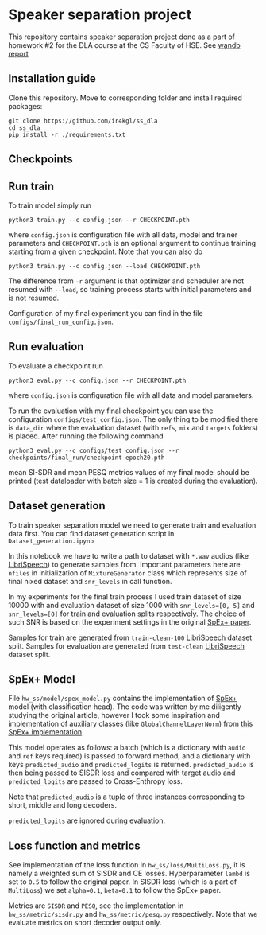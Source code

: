 # Speaker separation project

This repository contains speaker separation project done as a part of homework #2 for the DLA course at the CS Faculty of HSE. See [wandb report](https://wandb.ai/ira_gl/ss_project/reports/Untitled-Report--Vmlldzo1OTU3NDkz?accessToken=zdt45hb2g52cgdco0pj14btq3qk38l5fe4119qjzp2rh9mwpeo1tnd8crjgkj17i) 

## Installation guide

Clone this repository. Move to corresponding folder and install required packages:

```shell
git clone https://github.com/ir4kgl/ss_dla
cd ss_dla
pip install -r ./requirements.txt
```

## Checkpoints



## Run train

To train model simply run

```shell
python3 train.py --c config.json --r CHECKPOINT.pth
```

where `config.json` is configuration file with all data, model and trainer parameters and `CHECKPOINT.pth` is an optional argument to continue training starting from a given checkpoint. Note that you can also do

```shell
python3 train.py --c config.json --load CHECKPOINT.pth
```
The difference from `-r` argument is that optimizer and scheduler are not resumed with `--load`, so training process starts with initial parameters and is not resumed.

Configuration of my final experiment you can find in the file `configs/final_run_config.json`.


## Run evaluation

To evaluate a checkpoint run 

```shell
python3 eval.py --c config.json --r CHECKPOINT.pth
```

where `config.json` is configuration file with all data and model parameters.

To run the evaluation with my final checkpoint you can use the configuration `configs/test_config.json`. The only thing to be modified there is `data_dir` where the evaluation dataset (with `refs`, `mix` and `targets` folders) is placed. After running the following command

```shell
python3 eval.py --c configs/test_config.json --r checkpoints/final_run/checkpoint-epoch20.pth
```

mean SI-SDR and mean PESQ metrics values of my final model should be printed (test dataloader with batch size = 1 is created during the evaluation).


## Dataset generation

To train speaker separation model we need to generate train and evaluation data first. You can find dataset generation script in `Dataset_generation.ipynb`

In this notebook we have to write a path to dataset with `*.wav` audios (like [LibriSpeech](https://www.openslr.org/12)) to generate samples from.
Important parameters here are `nfiles` in initialization of `MixtureGenerator` class which represents size of final nixed dataset  and `snr_levels` in call function.

In my experiments for the final train process I used train dataset of size 10000 with and evaluation dataset of size 1000 with `snr_levels=[0, 5]` and `snr_levels=[0]` for train and evaluation splits respectively. The choice of such SNR is based on the experiment settings in the original [SpEx+  paper](https://arxiv.org/pdf/2005.04686.pdf). 

Samples for train are generated from `train-clean-100` [LibriSpeech](https://www.openslr.org/12) dataset split. Samples for evaluation are generated from `test-clean`  [LibriSpeech](https://www.openslr.org/12) dataset split.


## SpEx+ Model

File `hw_ss/model/spex_model.py` contains the implementation of [SpEx+](https://arxiv.org/pdf/2005.04686.pdf) model (with classification head). The code was written by me diligently studying the original article, however I took some inspiration and implementation of auxiliary classes (like `GlobalChannelLayerNorm`) from  [this SpEx+ implementation](https://github.com/gemengtju/SpEx_Plus/blob/master/nnet/conv_tas_net.py).

This model operates as follows: a batch (which is a dictionary with `audio` and `ref` keys required) is passed to forward method, and a dictionary with keys `predicted_audio` and `predicted_logits` is returned.  `predicted_audio` is then being passed to SISDR loss and compared with target audio and `predicted_logits` are passed to Cross-Enthropy loss. 

Note that `predicted_audio` is a tuple of three instances corresponding to short, middle and long decoders.

`predicted_logits` are ignored during evaluation.

## Loss function and metrics

See implementation of the loss function in `hw_ss/loss/MultiLoss.py`, it is namely a weighted sum of SISDR and CE losses. Hyperparameter `lambd` is set to `0.5` to follow the original paper. In SISDR loss (which is a part of `MultiLoss`) we set `alpha=0.1`, `beta=0.1` to follow the SpEx+ paper.

Metrics are `SISDR` and `PESQ`, see the implementation in  `hw_ss/metric/sisdr.py` and  `hw_ss/metric/pesq.py` respectively. Note that we evaluate metrics on short decoder output only.







